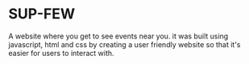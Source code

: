 # SUP-FEW

A website where you get to see events near you.
it was built using javascript, html and css by creating a user friendly website so that it's easier for users to interact with. 
